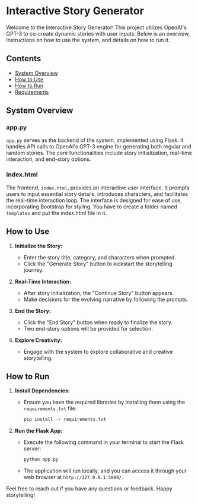 # Interactive Story Generator

Welcome to the Interactive Story Generator! This project utilizes OpenAI's GPT-3 to co-create dynamic stories with user inputs. Below is an overview, instructions on how to use the system, and details on how to run it.

## Contents

- [System Overview](#system-overview)
- [How to Use](#how-to-use)
- [How to Run](#how-to-run)
- [Requirements](#requirements)

## System Overview

### app.py

`app.py` serves as the backend of the system, implemented using Flask. It handles API calls to OpenAI's GPT-3 engine for generating both regular and random stories. The core functionalities include story initialization, real-time interaction, and end-story options.

### index.html

The frontend, `index.html`, provides an interactive user interface. It prompts users to input essential story details, introduces characters, and facilitates the real-time interaction loop. The interface is designed for ease of use, incorporating Bootstrap for styling. You have to create a folder named `templates` and put the index.html file in it.

## How to Use

1. **Initialize the Story:**
   - Enter the story title, category, and characters when prompted.
   - Click the "Generate Story" button to kickstart the storytelling journey.

2. **Real-Time Interaction:**
   - After story initialization, the "Continue Story" button appears.
   - Make decisions for the evolving narrative by following the prompts.

3. **End the Story:**
   - Click the "End Story" button when ready to finalize the story.
   - Two end-story options will be provided for selection.

4. **Explore Creativity:**
   - Engage with the system to explore collaborative and creative storytelling.

## How to Run

1. **Install Dependencies:**
   - Ensure you have the required libraries by installing them using the `requirements.txt` file:
     ```bash
     pip install -r requirements.txt
     ```

2. **Run the Flask App:**
   - Execute the following command in your terminal to start the Flask server:
     ```bash
     python app.py
     ```
   - The application will run locally, and you can access it through your web browser at `http://127.0.0.1:5000/`.

Feel free to reach out if you have any questions or feedback. Happy storytelling!
